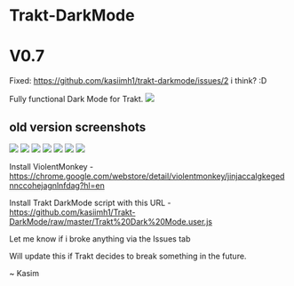 # Trakt-DarkMode

# V0.7

Fixed: https://github.com/kasiimh1/trakt-darkmode/issues/2 i think? :D

Fully functional Dark Mode for Trakt.
<img src="https://github.com/kasiimh1/trakt-darkmode/blob/master/Screenshot%202020-11-29%20063149.png">

## old version screenshots

<img src="https://github.com/kasiimh1/Trakt-DarkMode/blob/master/Screenshot%202018-04-18%2019.14.49.png">
<img src="https://github.com/kasiimh1/trakt-darkmode/blob/master/Screenshot%202018-06-21%2006.55.32.png">
<img src="https://github.com/kasiimh1/trakt-darkmode/blob/master/Screenshot%202018-06-21%2006.55.39.png">
<img src="https://github.com/kasiimh1/trakt-darkmode/blob/master/Screenshot%202018-06-21%2006.55.45.png">
<img src="https://github.com/kasiimh1/trakt-darkmode/blob/master/Screenshot%202018-06-21%2006.56.15.png">
<img src="https://github.com/kasiimh1/trakt-darkmode/blob/master/Screenshot%202018-06-21%2006.56.53.png">
<img src="https://github.com/kasiimh1/trakt-darkmode/blob/master/Screenshot%202018-06-21%2006.57.00.png">

Install ViolentMonkey - https://chrome.google.com/webstore/detail/violentmonkey/jinjaccalgkegednnccohejagnlnfdag?hl=en

Install Trakt DarkMode script with this URL - https://github.com/kasiimh1/Trakt-DarkMode/raw/master/Trakt%20Dark%20Mode.user.js

Let me know if i broke anything via the Issues tab

Will update this if Trakt decides to break something in the future.

~ Kasim
